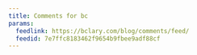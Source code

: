 ```yaml
---
title: Comments for bc
params:
  feedlink: https://bclary.com/blog/comments/feed/
  feedid: 7e7ffc8183462f9654b9fbee9adf88cf
---
```

